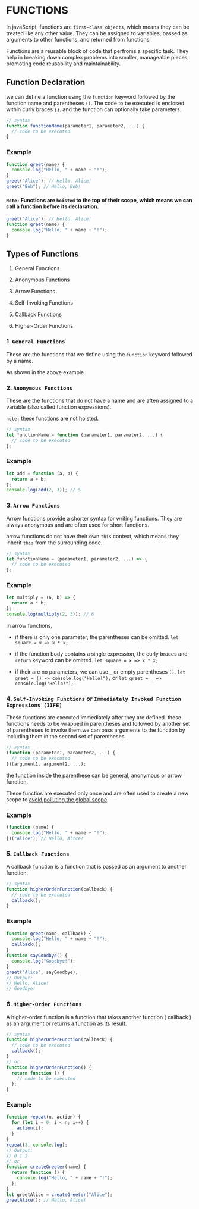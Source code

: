 # FUNCTIONS

In javaScript, functions are `first-class objects`, which means they can be treated like any other value. They can be assigned to variables, passed as arguments to other functions, and returned from functions.

Functions are a reusable block of code that perfroms a specific task.
They help in breaking down complex problems into smaller, manageable pieces, promoting code reusability and maintainability.

## Function Declaration

we can define a function using the `function` keyword followed by the function name and parentheses `()`. The code to be executed is enclosed within curly braces `{}`. and the function can optionally take parameters.

```javascript
// syntax
function functionName(parameter1, parameter2, ...) {
  // code to be executed
}
```

### Example

```javascript
function greet(name) {
  console.log("Hello, " + name + "!");
}
greet("Alice"); // Hello, Alice!
greet("Bob"); // Hello, Bob!
```

#### `Note:` Functions are `hoisted` to the top of their scope, which means we can call a function before its declaration.

```javascript
greet("Alice"); // Hello, Alice!
function greet(name) {
  console.log("Hello, " + name + "!");
}
```

## Types of Functions

1. General Functions

2. Anonymous Functions

3. Arrow Functions

4. Self-Invoking Functions

5. Callback Functions

6. Higher-Order Functions

### 1. `General Functions`

These are the functions that we define using the `function` keyword followed by a name.

As shown in the above example.

### 2. `Anonymous Functions`

These are the functions that do not have a name and are aften assigned to a variable (also called function expressions).

`note:` these functions are not hoisted.

```javascript
// syntax
let functionName = function (parameter1, parameter2, ...) {
  // code to be executed
};
```

### Example

```javascript
let add = function (a, b) {
  return a + b;
};
console.log(add(2, 3)); // 5
```

### 3. `Arrow Functions`

Arrow functions provide a shorter syntax for writing functions. They are always anonymous and are often used for short functions.

arrow functions do not have their own `this` context, which means they inherit `this` from the surrounding code.

```javascript
// syntax
let functionName = (parameter1, parameter2, ...) => {
  // code to be executed
};
```

### Example

```javascript
let multiply = (a, b) => {
  return a * b;
};
console.log(multiply(2, 3)); // 6
```

In arrow functions,

- if there is only one parameter, the parentheses can be omitted. `let square = x => x * x;`

- if the function body contains a single expression, the curly braces and `return` keyword can be omitted. `let square = x => x * x;`

- if their are no parameters, we can use `_` or empty parentheses `()`. `let greet = () => console.log("Hello!");` or `let greet = _ => console.log("Hello!");`

### 4. `Self-Invoking Functions` or `Immediately Invoked Function Expressions (IIFE)`

These functions are executed immediately after they are defined.
these functions needs to be wrapped in parentheses and followed by another set of parentheses to invoke them.we can pass arguments to the function by including them in the second set of parentheses.

```javascript
// syntax
(function (parameter1, parameter2, ...) {
  // code to be executed
})(argument1, argument2, ...);
```

the function inside the parenthese can be general, anonymous or arrow function.

These functios are executed only once and are often used to create a new scope to [avoid polluting the global scope](https://developer.mozilla.org/en-US/docs/Web/JavaScript/Reference/Operators/function#avoid_polluting_the_global_namespace_in_script_code).

### Example

```javascript
(function (name) {
  console.log("Hello, " + name + "!");
})("Alice"); // Hello, Alice!
```

### 5. `Callback Functions`

A callback function is a function that is passed as an argument to another function.

```javascript
// syntax
function higherOrderFunction(callback) {
  // code to be executed
  callback();
}
```

### Example

```javascript
function greet(name, callback) {
  console.log("Hello, " + name + "!");
  callback();
}
function sayGoodbye() {
  console.log("Goodbye!");
}
greet("Alice", sayGoodbye);
// Output:
// Hello, Alice!
// Goodbye!
```

### 6. `Higher-Order Functions`

A higher-order function is a function that takes another function ( callback ) as an argument or returns a function as its result.

```javascript
// syntax
function higherOrderFunction(callback) {
  // code to be executed
  callback();
}
// or
function higherOrderFunction() {
  return function () {
    // code to be executed
  };
}
```

### Example

```javascript
function repeat(n, action) {
  for (let i = 0; i < n; i++) {
    action(i);
  }
}
repeat(3, console.log);
// Output:
// 0 1 2
// or
function createGreeter(name) {
  return function () {
    console.log("Hello, " + name + "!");
  };
}
let greetAlice = createGreeter("Alice");
greetAlice(); // Hello, Alice!
```
